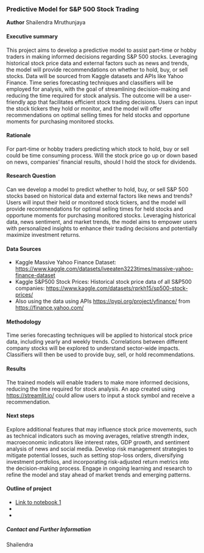 ### Predictive Model for S&P 500 Stock Trading

**Author**
Shailendra Mruthunjaya

#### Executive summary
This project aims to develop a predictive model to assist part-time or hobby traders in making informed decisions regarding S&P 500 stocks. Leveraging historical stock price data and external factors such as news and trends, the model will provide recommendations on whether to hold, buy, or sell stocks. Data will be sourced from Kaggle datasets and APIs like Yahoo Finance. Time series forecasting techniques and classifiers will be employed for analysis, with the goal of streamlining decision-making and reducing the time required for stock analysis. The outcome will be a user-friendly app that facilitates efficient stock trading decisions. Users can input the stock tickers they hold or monitor, and the model will offer recommendations on optimal selling times for held stocks and opportune moments for purchasing monitored stocks.

#### Rationale
For part-time or hobby traders predicting which stock to hold, buy or sell could be time consuming process. Will the stock price go up or down based on news, companies’ financial results, should I hold the stock for dividends. 

#### Research Question
Can we develop a model to predict whether to hold, buy, or sell S&P 500 stocks based on historical data and external factors like news and trends?
Users will input their held or monitored stock tickers, and the model will provide recommendations for optimal selling times for held stocks and opportune moments for purchasing monitored stocks. Leveraging historical data, news sentiment, and market trends, the model aims to empower users with personalized insights to enhance their trading decisions and potentially maximize investment returns.

#### Data Sources
* Kaggle Massive Yahoo Finance Dataset: https://www.kaggle.com/datasets/iveeaten3223times/massive-yahoo-finance-dataset
*	Kaggle S&P500 Stock Prices: Historical stock price data of all S&P500 companies: https://www.kaggle.com/datasets/rprkh15/sp500-stock-prices/
*	Also using the data using APIs https://pypi.org/project/yfinance/ from https://finance.yahoo.com/


#### Methodology
Time series forecasting techniques will be applied to historical stock price data, including yearly and weekly trends. Correlations between different company stocks will be explored to understand sector-wide impacts. Classifiers will then be used to provide buy, sell, or hold recommendations.

#### Results
The trained models will enable traders to make more informed decisions, reducing the time required for stock analysis. An app created using https://streamlit.io/ could allow users to input a stock symbol and receive a recommendation.

#### Next steps
Explore additional features that may influence stock price movements, such as technical indicators such as moving averages, relative strength index, macroeconomic indicators like interest rates, GDP growth, and sentiment analysis of news and social media.
Develop risk management strategies to mitigate potential losses, such as setting stop-loss orders, diversifying investment portfolios, and incorporating risk-adjusted return metrics into the decision-making process.
Engage in ongoing learning and research to refine the model and stay ahead of market trends and emerging patterns.


#### Outline of project

- [Link to notebook 1]()
- 
- 


##### Contact and Further Information
Shailendra
